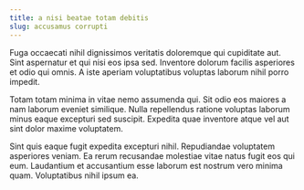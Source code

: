 ```yaml
---
title: a nisi beatae totam debitis
slug: accusamus corrupti
---
```


Fuga occaecati nihil dignissimos veritatis doloremque qui cupiditate aut. Sint aspernatur et qui nisi eos ipsa sed. Inventore dolorum facilis asperiores et odio qui omnis. A iste aperiam voluptatibus voluptas laborum nihil porro impedit.

Totam totam minima in vitae nemo assumenda qui. Sit odio eos maiores a nam laborum eveniet similique. Nulla repellendus ratione voluptas laborum minus eaque excepturi sed suscipit. Expedita quae inventore atque vel aut sint dolor maxime voluptatem.

Sint quis eaque fugit expedita excepturi nihil. Repudiandae voluptatem asperiores veniam. Ea rerum recusandae molestiae vitae natus fugit eos qui eum. Laudantium et accusantium esse laborum est nostrum vero minima quam. Voluptatibus nihil ipsum ea.
